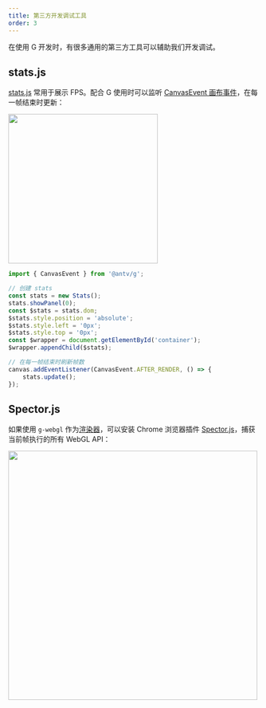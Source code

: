 ```yaml
---
title: 第三方开发调试工具
order: 3
---
```


在使用 G 开发时，有很多通用的第三方工具可以辅助我们开发调试。

## stats.js

[stats.js](https://github.com/mrdoob/stats.js/) 常用于展示 FPS。配合 G 使用时可以监听 [CanvasEvent 画布事件](/zh/docs/api/canvas#画布特有事件)，在每一帧结束时更新：

<img src="https://raw.githubusercontent.com/mrdoob/stats.js/master/files/fps.png" width="300px">

```js
import { CanvasEvent } from '@antv/g';

// 创建 stats
const stats = new Stats();
stats.showPanel(0);
const $stats = stats.dom;
$stats.style.position = 'absolute';
$stats.style.left = '0px';
$stats.style.top = '0px';
const $wrapper = document.getElementById('container');
$wrapper.appendChild($stats);

// 在每一帧结束时刷新帧数
canvas.addEventListener(CanvasEvent.AFTER_RENDER, () => {
    stats.update();
});
```

## Spector.js

如果使用 `g-webgl` 作为[渲染器](/zh/docs/api/renderer)，可以安装 Chrome 浏览器插件 [Spector.js](https://spector.babylonjs.com/)，捕获当前帧执行的所有 WebGL API：

<img src="https://gw.alipayobjects.com/mdn/rms_6ae20b/afts/img/A*TE8zT7vFq4gAAAAAAAAAAAAAARQnAQ" width="500px">
